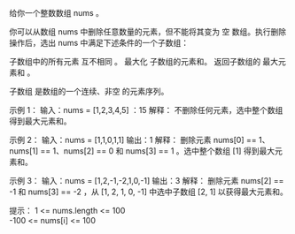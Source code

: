 给你一个整数数组 nums 。

你可以从数组 nums 中删除任意数量的元素，但不能将其变为 空 数组。执行删除操作后，选出 nums 中满足下述条件的一个子数组：

子数组中的所有元素 互不相同 。
最大化 子数组的元素和。
返回子数组的 最大元素和 。

子数组 是数组的一个连续、非空 的元素序列。

示例 1：
输入：nums = [1,2,3,4,5]
：15
解释：
不删除任何元素，选中整个数组得到最大元素和。

示例 2：
输入：nums = [1,1,0,1,1]
输出：1
解释：
删除元素 nums[0] == 1、nums[1] == 1、nums[2] == 0 和 nums[3] == 1 。选中整个数组 [1] 得到最大元素和。

示例 3：
输入：nums = [1,2,-1,-2,1,0,-1]
输出：3
解释：
删除元素 nums[2] == -1 和 nums[3] == -2 ，从 [1, 2, 1, 0, -1] 中选中子数组 [2, 1] 以获得最大元素和。

提示：
1 <= nums.length <= 100    
-100 <= nums[i] <= 100
